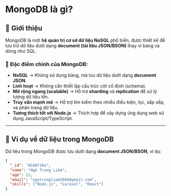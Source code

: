 # MongoDB là gì?  

## 📌 Giới thiệu  
MongoDB là một **hệ quản trị cơ sở dữ liệu NoSQL** phổ biến, được thiết kế để lưu trữ dữ liệu dưới dạng **document (tài liệu JSON/BSON)** thay vì bảng và dòng như SQL.  

### 🔹 Đặc điểm chính của MongoDB:
- **NoSQL** → Không sử dụng bảng, mà lưu dữ liệu dưới dạng **document JSON**.  
- **Linh hoạt** → Không cần thiết lập cấu trúc cột cố định (schema).  
- **Mở rộng ngang (scalable)** → Hỗ trợ **sharding** và **replication** để xử lý lượng dữ liệu lớn.  
- **Truy vấn mạnh mẽ** → Hỗ trợ tìm kiếm theo nhiều điều kiện, lọc, sắp xếp, và phân trang dữ liệu.  
- **Tương thích tốt với Node.js** → Thích hợp để xây dựng ứng dụng web sử dụng JavaScript/TypeScript.  

---

## 📂 Ví dụ về dữ liệu trong MongoDB  
Dữ liệu trong MongoDB được lưu dưới dạng **document JSON/BSON**, ví dụ:  

```json
{
  "_id": "65d8f10a",
  "name": "Ngô Trọng Liêm",
  "age": 21,
  "email": "ngotrongliem2004@gmail.com",
  "skills": ["Node.js", "Laravel", "React"]
}
